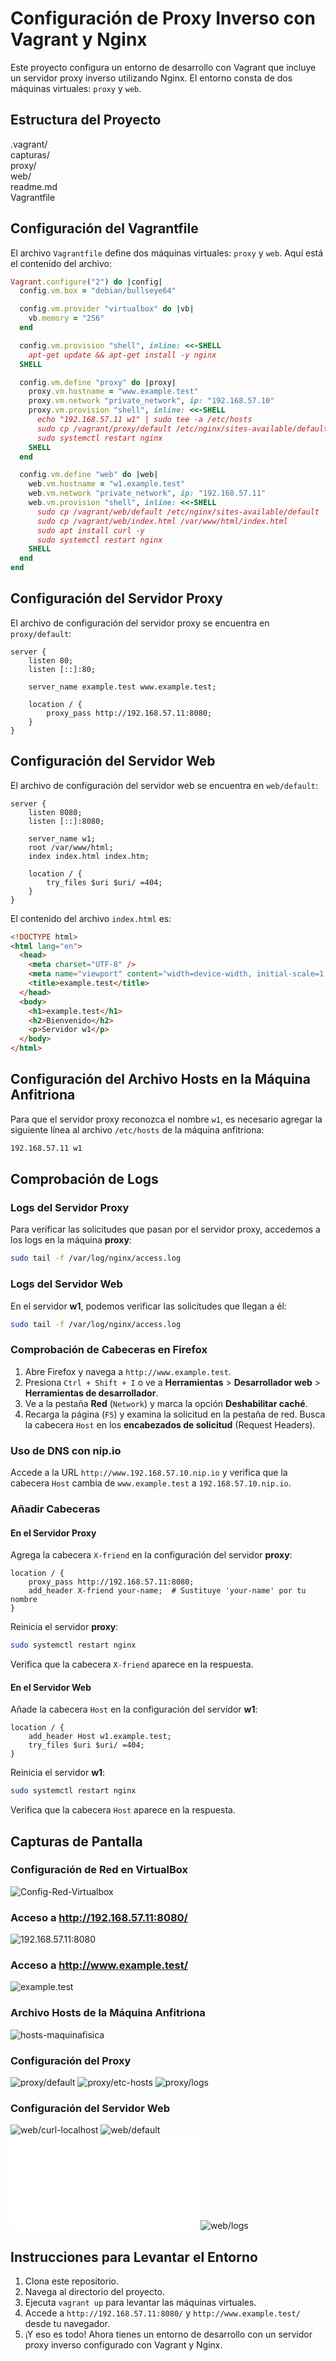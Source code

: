# Configuración de Proxy Inverso con Vagrant y Nginx

Este proyecto configura un entorno de desarrollo con Vagrant que incluye un servidor proxy inverso utilizando Nginx. El entorno consta de dos máquinas virtuales: `proxy` y `web`.

## Estructura del Proyecto

.vagrant/  
capturas/  
proxy/  
web/  
readme.md  
Vagrantfile

## Configuración del Vagrantfile

El archivo `Vagrantfile` define dos máquinas virtuales: `proxy` y `web`. Aquí está el contenido del archivo:

```ruby
Vagrant.configure("2") do |config|
  config.vm.box = "debian/bullseye64"

  config.vm.provider "virtualbox" do |vb|
    vb.memory = "256"
  end

  config.vm.provision "shell", inline: <<-SHELL
    apt-get update && apt-get install -y nginx
  SHELL

  config.vm.define "proxy" do |proxy|
    proxy.vm.hostname = "www.example.test"
    proxy.vm.network "private_network", ip: "192.168.57.10"
    proxy.vm.provision "shell", inline: <<-SHELL
      echo "192.168.57.11 w1" | sudo tee -a /etc/hosts
      sudo cp /vagrant/proxy/default /etc/nginx/sites-available/default
      sudo systemctl restart nginx
    SHELL
  end

  config.vm.define "web" do |web|
    web.vm.hostname = "w1.example.test"
    web.vm.network "private_network", ip: "192.168.57.11"
    web.vm.provision "shell", inline: <<-SHELL
      sudo cp /vagrant/web/default /etc/nginx/sites-available/default
      sudo cp /vagrant/web/index.html /var/www/html/index.html
      sudo apt install curl -y
      sudo systemctl restart nginx
    SHELL
  end
end
```

## Configuración del Servidor Proxy

El archivo de configuración del servidor proxy se encuentra en `proxy/default`:

```nginx
server {
    listen 80;
    listen [::]:80;

    server_name example.test www.example.test;

    location / {
        proxy_pass http://192.168.57.11:8080;
    }
}
```

## Configuración del Servidor Web

El archivo de configuración del servidor web se encuentra en `web/default`:

```nginx
server {
    listen 8080;
    listen [::]:8080;

    server_name w1;
    root /var/www/html;
    index index.html index.htm;

    location / {
        try_files $uri $uri/ =404;
    }
}
```

El contenido del archivo `index.html` es:

```html
<!DOCTYPE html>
<html lang="en">
  <head>
    <meta charset="UTF-8" />
    <meta name="viewport" content="width=device-width, initial-scale=1.0" />
    <title>example.test</title>
  </head>
  <body>
    <h1>example.test</h1>
    <h2>Bienvenido</h2>
    <p>Servidor w1</p>
  </body>
</html>
```

## Configuración del Archivo Hosts en la Máquina Anfitriona

Para que el servidor proxy reconozca el nombre `w1`, es necesario agregar la siguiente línea al archivo `/etc/hosts` de la máquina anfitriona:

```bash
192.168.57.11 w1
```

## Comprobación de Logs

### Logs del Servidor Proxy

Para verificar las solicitudes que pasan por el servidor proxy, accedemos a los logs en la máquina **proxy**:

```bash
sudo tail -f /var/log/nginx/access.log
```

### Logs del Servidor Web

En el servidor **w1**, podemos verificar las solicitudes que llegan a él:

```bash
sudo tail -f /var/log/nginx/access.log
```

### Comprobación de Cabeceras en Firefox

1. Abre Firefox y navega a `http://www.example.test`.
2. Presiona `Ctrl + Shift + I` o ve a **Herramientas** > **Desarrollador web** > **Herramientas de desarrollador**.
3. Ve a la pestaña **Red** (`Network`) y marca la opción **Deshabilitar caché**.
4. Recarga la página (`F5`) y examina la solicitud en la pestaña de red. Busca la cabecera `Host` en los **encabezados de solicitud** (Request Headers).

### Uso de DNS con nip.io

Accede a la URL `http://www.192.168.57.10.nip.io` y verifica que la cabecera `Host` cambia de `www.example.test` a `192.168.57.10.nip.io`.

### Añadir Cabeceras

#### En el Servidor Proxy

Agrega la cabecera `X-friend` en la configuración del servidor **proxy**:

```nginx
location / {
    proxy_pass http://192.168.57.11:8080;
    add_header X-friend your-name;  # Sustituye 'your-name' por tu nombre
}
```

Reinicia el servidor **proxy**:

```bash
sudo systemctl restart nginx
```

Verifica que la cabecera `X-friend` aparece en la respuesta.

#### En el Servidor Web

Añade la cabecera `Host` en la configuración del servidor **w1**:

```nginx
location / {
    add_header Host w1.example.test;
    try_files $uri $uri/ =404;
}
```

Reinicia el servidor **w1**:

```bash
sudo systemctl restart nginx
```

Verifica que la cabecera `Host` aparece en la respuesta.

## Capturas de Pantalla

### Configuración de Red en VirtualBox

![Config-Red-Virtualbox](capturas/Config-Red-Virtualbox.png)

### Acceso a http://192.168.57.11:8080/

![192.168.57.11:8080](capturas/192.168.57.11:8080.png)

### Acceso a http://www.example.test/

![example.test](capturas/example.test.png)

### Archivo Hosts de la Máquina Anfitriona

![hosts-maquinafisica](capturas/hosts-maquinafisica.png)

### Configuración del Proxy

![proxy/default](capturas/proxy/default.png)
![proxy/etc-hosts](capturas/proxy/etc-hosts.png)
![proxy/logs](capturas/proxy/logs.png)

### Configuración del Servidor Web

![web/curl-localhost](capturas/web/curl-localhost.png)
![web/default](capturas/web/default.png)
![web/index.html](capturas/web/index.html)
![web/logs](capturas/web/logs.png)

## Instrucciones para Levantar el Entorno

1. Clona este repositorio.
2. Navega al directorio del proyecto.
3. Ejecuta `vagrant up` para levantar las máquinas virtuales.
4. Accede a `http://192.168.57.11:8080/` y `http://www.example.test/` desde tu navegador.
5. ¡Y eso es todo! Ahora tienes un entorno de desarrollo con un servidor proxy inverso configurado con Vagrant y Nginx.

